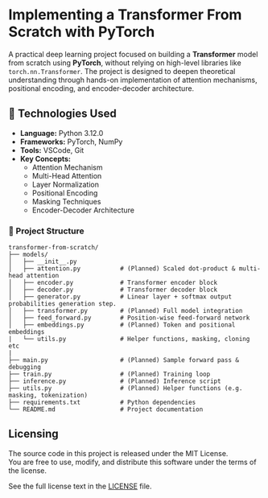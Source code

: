 # Implementing a Transformer From Scratch with PyTorch  

A practical deep learning project focused on building a **Transformer** model from scratch using **PyTorch**, without relying on high-level libraries like `torch.nn.Transformer`. The project is designed to deepen theoretical understanding through hands-on implementation of attention mechanisms, positional encoding, and encoder-decoder architecture.

## 🔧 Technologies Used

- **Language:** Python 3.12.0 
- **Frameworks:** PyTorch, NumPy  
- **Tools:** VSCode, Git  
- **Key Concepts:**  
  - Attention Mechanism  
  - Multi-Head Attention  
  - Layer Normalization  
  - Positional Encoding  
  - Masking Techniques  
  - Encoder-Decoder Architecture  

### 📁 Project Structure

```plaintext
transformer-from-scratch/
├── models/
│   ├── __init__.py           
│   ├── attention.py           # (Planned) Scaled dot-product & multi-head attention
│   ├── encoder.py             # Transformer encoder block
│   ├── decoder.py             # Transformer decoder block
│   ├── generator.py           # Linear layer + softmax output probabilities generation step.
│   ├── transformer.py         # (Planned) Full model integration
│   ├── feed_forward.py        # Position-wise feed-forward network
│   ├── embeddings.py          # (Planned) Token and positional embeddings
|   └── utils.py               # Helper functions, masking, cloning etc 
|
├── main.py                    # (Planned) Sample forward pass & debugging
├── train.py                   # (Planned) Training loop
├── inference.py               # (Planned) Inference script
├── utils.py                   # (Planned) Helper functions (e.g. masking, tokenization)
├── requirements.txt           # Python dependencies
└── README.md                  # Project documentation
```

## Licensing

The source code in this project is released under the MIT License.  
You are free to use, modify, and distribute this software under the terms of the license.

See the full license text in the [LICENSE](LICENSE) file.


